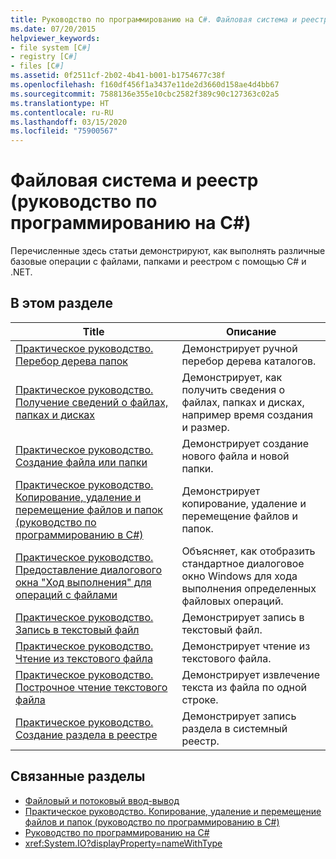 ```yaml
---
title: Руководство по программированию на C#. Файловая система и реестр
ms.date: 07/20/2015
helpviewer_keywords:
- file system [C#]
- registry [C#]
- files [C#]
ms.assetid: 0f2511cf-2b02-4b41-b001-b1754677c38f
ms.openlocfilehash: f160df456f1a3437e11de2d3660d158ae4d4bb67
ms.sourcegitcommit: 7588136e355e10cbc2582f389c90c127363c02a5
ms.translationtype: HT
ms.contentlocale: ru-RU
ms.lasthandoff: 03/15/2020
ms.locfileid: "75900567"
---
```

# <a name="file-system-and-the-registry-c-programming-guide"></a>Файловая система и реестр (руководство по программированию на C#)

Перечисленные здесь статьи демонстрируют, как выполнять различные базовые операции с файлами, папками и реестром с помощью C# и .NET.

## <a name="in-this-section"></a>В этом разделе

|**Title**|**Описание**|
|---------------|---------------------|
|[Практическое руководство. Перебор дерева папок](how-to-iterate-through-a-directory-tree.md)|Демонстрирует ручной перебор дерева каталогов.|
|[Практическое руководство. Получение сведений о файлах, папках и дисках](how-to-get-information-about-files-folders-and-drives.md)|Демонстрирует, как получить сведения о файлах, папках и дисках, например время создания и размер.|
|[Практическое руководство. Создание файла или папки](how-to-create-a-file-or-folder.md)|Демонстрирует создание нового файла и новой папки.|
|[Практическое руководство. Копирование, удаление и перемещение файлов и папок (руководство по программированию в C#)](how-to-copy-delete-and-move-files-and-folders.md)|Демонстрирует копирование, удаление и перемещение файлов и папок.|
|[Практическое руководство. Предоставление диалогового окна "Ход выполнения" для операций с файлами](how-to-provide-a-progress-dialog-box-for-file-operations.md)|Объясняет, как отобразить стандартное диалоговое окно Windows для хода выполнения определенных файловых операций.|
|[Практическое руководство. Запись в текстовый файл](how-to-write-to-a-text-file.md)|Демонстрирует запись в текстовый файл.|
|[Практическое руководство. Чтение из текстового файла](how-to-read-from-a-text-file.md)|Демонстрирует чтение из текстового файла.|
|[Практическое руководство. Построчное чтение текстового файла](how-to-read-a-text-file-one-line-at-a-time.md)|Демонстрирует извлечение текста из файла по одной строке.|
|[Практическое руководство. Создание раздела в реестре](how-to-create-a-key-in-the-registry.md)|Демонстрирует запись раздела в системный реестр.|

## <a name="related-sections"></a>Связанные разделы

- [Файловый и потоковый ввод-вывод](../../../standard/io/index.md)
- [Практическое руководство. Копирование, удаление и перемещение файлов и папок (руководство по программированию в C#)](how-to-copy-delete-and-move-files-and-folders.md)
- [Руководство по программированию на C#](../index.md)
- <xref:System.IO?displayProperty=nameWithType>
